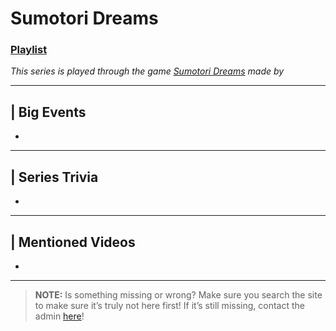 # Sumotori Dreams
### [Playlist](https://www.youtube.com/playlist?list=PLwljWXtmIKiR6TXk94_6-1997SmCoI1mv)
*This series is played through the game [Sumotori Dreams]() made by []()*

----

## | Big Events
- 

----

## | Series Trivia
- 

----
 
## | Mentioned Videos
- []()
 
----
 
> **NOTE:** Is something missing or wrong? Make sure you search the site to make sure it’s truly not here first! If it’s still missing, contact the admin [here](../chapter_2.html)!